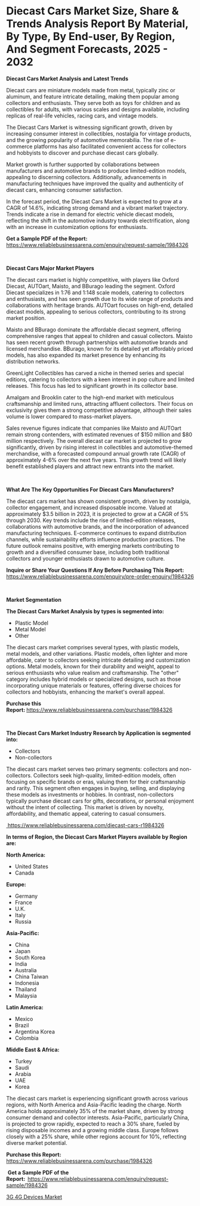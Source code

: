 <p><h1>Diecast Cars Market Size, Share & Trends Analysis Report By Material, By Type, By End-user, By Region, And Segment Forecasts, 2025 - 2032</h1></p><p><strong>Diecast Cars Market Analysis and Latest Trends</strong></p>
<p><p>Diecast cars are miniature models made from metal, typically zinc or aluminum, and feature intricate detailing, making them popular among collectors and enthusiasts. They serve both as toys for children and as collectibles for adults, with various scales and designs available, including replicas of real-life vehicles, racing cars, and vintage models. </p><p>The Diecast Cars Market is witnessing significant growth, driven by increasing consumer interest in collectibles, nostalgia for vintage products, and the growing popularity of automotive memorabilia. The rise of e-commerce platforms has also facilitated convenient access for collectors and hobbyists to discover and purchase diecast cars globally. </p><p>Market growth is further supported by collaborations between manufacturers and automotive brands to produce limited-edition models, appealing to discerning collectors. Additionally, advancements in manufacturing techniques have improved the quality and authenticity of diecast cars, enhancing consumer satisfaction. </p><p>In the forecast period, the Diecast Cars Market is expected to grow at a CAGR of 14.6%, indicating strong demand and a vibrant market trajectory. Trends indicate a rise in demand for electric vehicle diecast models, reflecting the shift in the automotive industry towards electrification, along with an increase in customization options for enthusiasts.</p></p>
<p><strong>Get a Sample PDF of the Report:&nbsp;</strong> <a href="https://www.reliablebusinessarena.com/enquiry/request-sample/1984326?utm_campaign=3017&utm_medium=2&utm_source=Github&utm_content=ia&utm_term=05042025&utm_id=diecast-cars">https://www.reliablebusinessarena.com/enquiry/request-sample/1984326</a></p>
<p>&nbsp;</p>
<p><strong>Diecast Cars Major Market Players</strong></p>
<p><p>The diecast cars market is highly competitive, with players like Oxford Diecast, AUTOart, Maisto, and BBurago leading the segment. Oxford Diecast specializes in 1:76 and 1:148 scale models, catering to collectors and enthusiasts, and has seen growth due to its wide range of products and collaborations with heritage brands. AUTOart focuses on high-end, detailed diecast models, appealing to serious collectors, contributing to its strong market position.</p><p>Maisto and BBurago dominate the affordable diecast segment, offering comprehensive ranges that appeal to children and casual collectors. Maisto has seen recent growth through partnerships with automotive brands and licensed merchandise. BBurago, known for its detailed yet affordably priced models, has also expanded its market presence by enhancing its distribution networks.</p><p>GreenLight Collectibles has carved a niche in themed series and special editions, catering to collectors with a keen interest in pop culture and limited releases. This focus has led to significant growth in its collector base.</p><p>Amalgam and Brooklin cater to the high-end market with meticulous craftsmanship and limited runs, attracting affluent collectors. Their focus on exclusivity gives them a strong competitive advantage, although their sales volume is lower compared to mass-market players.</p><p>Sales revenue figures indicate that companies like Maisto and AUTOart remain strong contenders, with estimated revenues of $150 million and $80 million respectively. The overall diecast car market is projected to grow significantly, driven by rising interest in collectibles and automotive-themed merchandise, with a forecasted compound annual growth rate (CAGR) of approximately 4-6% over the next five years. This growth trend will likely benefit established players and attract new entrants into the market.</p></p>
<p>&nbsp;</p>
<p><strong>What Are The Key Opportunities For Diecast Cars Manufacturers?</strong></p>
<p><p>The diecast cars market has shown consistent growth, driven by nostalgia, collector engagement, and increased disposable income. Valued at approximately $3.5 billion in 2023, it is projected to grow at a CAGR of 5% through 2030. Key trends include the rise of limited-edition releases, collaborations with automotive brands, and the incorporation of advanced manufacturing techniques. E-commerce continues to expand distribution channels, while sustainability efforts influence production practices. The future outlook remains positive, with emerging markets contributing to growth and a diversified consumer base, including both traditional collectors and younger enthusiasts drawn to automotive culture.</p></p>
<p><strong>Inquire or Share Your Questions If Any Before Purchasing This Report:</strong> <a href="https://www.reliablebusinessarena.com/enquiry/pre-order-enquiry/1984326?utm_campaign=3017&utm_medium=2&utm_source=Github&utm_content=ia&utm_term=05042025&utm_id=diecast-cars">https://www.reliablebusinessarena.com/enquiry/pre-order-enquiry/1984326</a></p>
<p>&nbsp;</p>
<p><strong>Market Segmentation</strong></p>
<p><strong>The Diecast Cars Market Analysis by types is segmented into:</strong></p>
<p><ul><li>Plastic Model</li><li>Metal Model</li><li>Other</li></ul></p>
<p><p>The diecast cars market comprises several types, with plastic models, metal models, and other variations. Plastic models, often lighter and more affordable, cater to collectors seeking intricate detailing and customization options. Metal models, known for their durability and weight, appeal to serious enthusiasts who value realism and craftsmanship. The "other" category includes hybrid models or specialized designs, such as those incorporating unique materials or features, offering diverse choices for collectors and hobbyists, enhancing the market's overall appeal.</p></p>
<p><strong>Purchase this Report:&nbsp;</strong><a href="https://www.reliablebusinessarena.com/purchase/1984326?utm_campaign=3017&utm_medium=2&utm_source=Github&utm_content=ia&utm_term=05042025&utm_id=diecast-cars">https://www.reliablebusinessarena.com/purchase/1984326</a></p>
<p>&nbsp;</p>
<p><strong>The Diecast Cars Market Industry Research by Application is segmented into:</strong></p>
<p><ul><li>Collectors</li><li>Non-collectors</li></ul></p>
<p><p>The diecast cars market serves two primary segments: collectors and non-collectors. Collectors seek high-quality, limited-edition models, often focusing on specific brands or eras, valuing them for their craftsmanship and rarity. This segment often engages in buying, selling, and displaying these models as investments or hobbies. In contrast, non-collectors typically purchase diecast cars for gifts, decorations, or personal enjoyment without the intent of collecting. This market is driven by novelty, affordability, and thematic appeal, catering to casual consumers.</p></p>
<p><a href="https://www.reliablebusinessarena.com/diecast-cars-r1984326?utm_campaign=3017&utm_medium=2&utm_source=Github&utm_content=ia&utm_term=05042025&utm_id=diecast-cars">&nbsp;https://www.reliablebusinessarena.com/diecast-cars-r1984326</a></p>
<p><strong>In terms of Region, the Diecast Cars Market Players available by Region are:</strong></p>
<p>
    <p> <strong> North America: </strong>
        <ul>
            <li>United States</li>
            <li>Canada</li>
        </ul>
        </p> 
    <p> <strong> Europe: </strong>
        <ul>
            <li>Germany</li>
            <li>France</li>
            <li>U.K.</li>
            <li>Italy</li>
            <li>Russia</li>
        </ul>
        </p> 
    <p> <strong> Asia-Pacific: </strong>
        <ul>
            <li>China</li>
            <li>Japan</li>
            <li>South Korea</li>
            <li>India</li>
            <li>Australia</li>
            <li>China Taiwan</li>
            <li>Indonesia</li>
            <li>Thailand</li>
            <li>Malaysia</li>
        </ul>
        </p> 
    <p> <strong> Latin America: </strong>
        <ul>
            <li>Mexico</li>
            <li>Brazil</li>
            <li>Argentina Korea</li>
            <li>Colombia</li>
        </ul>
        </p> 
    <p> <strong> Middle East & Africa: </strong>
        <ul>
            <li>Turkey</li>
            <li>Saudi</li>
            <li>Arabia</li>
            <li>UAE</li>
            <li>Korea</li>
        </ul>
    </p>
    </p>
<p><p>The diecast cars market is experiencing significant growth across various regions, with North America and Asia-Pacific leading the charge. North America holds approximately 35% of the market share, driven by strong consumer demand and collector interests. Asia-Pacific, particularly China, is projected to grow rapidly, expected to reach a 30% share, fueled by rising disposable incomes and a growing middle class. Europe follows closely with a 25% share, while other regions account for 10%, reflecting diverse market potential.</p></p>
<p><strong>Purchase this Report: </strong><a href="https://www.reliablebusinessarena.com/purchase/1984326?utm_campaign=3017&utm_medium=2&utm_source=Github&utm_content=ia&utm_term=05042025&utm_id=diecast-cars">https://www.reliablebusinessarena.com/purchase/1984326</a></p>
<p>&nbsp;<strong>Get a Sample PDF of the Report:&nbsp;&nbsp;</strong><a href="https://www.reliablebusinessarena.com/enquiry/request-sample/1984326?utm_campaign=3017&utm_medium=2&utm_source=Github&utm_content=ia&utm_term=05042025&utm_id=diecast-cars">https://www.reliablebusinessarena.com/enquiry/request-sample/1984326</a></p>
<p><strong></strong></p>
<p><p><a href="https://github.com/penecorodz74/Market-Research-Report-List-1/blob/main/3g-4g-devices-market.md?utm_campaign=3017&utm_medium=2&utm_source=Github&utm_content=ia&utm_term=05042025&utm_id=diecast-cars">3G 4G Devices Market</a></p></p>